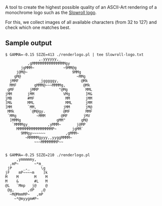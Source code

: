 A tool to create the highest possible quality
of an ASCII-Art rendering of a monochrome logo
such as the [Slowroll logo](https://en.opensuse.org/File:Slowroll_logo_by_pprmint.svg).

For this, we collect images of all available characters (from 32 to 127)
and check which one matches best.

## Sample output

    $ GAMMA=-0.15 SIZE=413 ./renderlogo.pl | tee Slowroll-logo.txt
                   ,.yyyyyy,_
              ,gMMMMMMMMMMMMMMMgy
           jgMMM~             ~9MM@g
         j@M@~                    9MMg
        gM@                         ~MMg
      jMMF         _jgggggy,          @Mk
      MMF        gMMM@~~~MMMMg,        @Mk
     gMF       jMMP         "@Mg        MML
    jMM       jMM             VMg       ]M&
    jMB       #MF              MM       jMM
    ]M&       MML              MML      jMM
    ]MM       `MM,            jMM       jM@
     MMk       `@M@gy.        @MF       MMF
     `MMg         ~MMM       @MF       jMV
      ]MMMg                gMM"       gM@
       `MMMMgy_        ,yMMM~       j@MP
         MMMMMMMMMMMMMMMMP~       jgMM`
           9MMgy~~~~~~         ,gMMM~
             ~MMMMMgyyy,,yyggMMMM~
                 ~~~MMMMMMMP~~


    $ GAMMA=-0.25 SIZE=210 ./renderlogo.pl
         ,ymmmmmy,
      ,mP~       ~*m_
     jP     _,_     \g
    jF    mP~~~~m    ]k
    M    M       M    M
    M    &       #L   M
    @L   `Mmp   j@    @
     @g,      ,dP   ,@
      ~M@MmmMP~   ,mP
        ~*@myygm#P~
